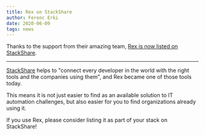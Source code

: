 ```yaml
---
title: Rex on StackShare
author: Ferenc Erki
date: 2020-06-09
tags: news
---
```

Thanks to the support from their amazing team, [Rex is now listed on StackShare](https://stackshare.io/rex).

---
[StackShare](https://stackshare.io) helps to "connect every developer in the world with the right tools and the companies using them", and Rex became one of those tools today.

This means it is not just easier to find as an available solution to IT automation challenges, but also easier for you to find organizations already using it.

If you use Rex, please consider listing it as part of your stack on StackShare!
